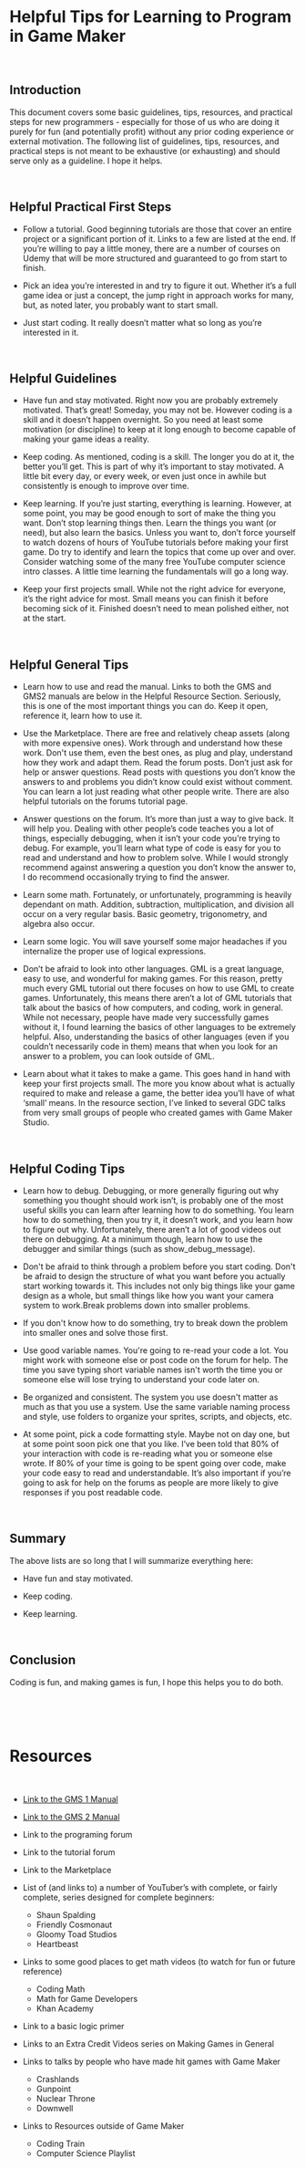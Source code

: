 # Helpful Tips for Learning to Program in Game Maker

<br>

## Introduction

This document covers some basic guidelines, tips, resources, and practical steps for new programmers - especially for those of us who are doing it purely for fun (and potentially profit) without any prior coding experience or external motivation. The following list of guidelines, tips, resources, and practical steps is not meant to be exhaustive (or exhausting) and should serve only as a guideline. I hope it helps.

<br>

## Helpful Practical First Steps

- Follow a tutorial. Good beginning tutorials are those that cover an entire project or a significant portion of it. Links to a few are listed at the end. If you’re willing to pay a little money, there are a number of courses on Udemy that will be more structured and guaranteed to go from start to finish.

- Pick an idea you’re interested in and try to figure it out. Whether it’s a full game idea or just a concept, the jump right in approach works for many, but, as noted later, you probably want to start small. 

- Just start coding. It really doesn’t matter what so long as you’re interested in it.

<br>

## Helpful Guidelines

- Have fun and stay motivated. Right now you are probably extremely motivated. That’s great! Someday, you may not be. However coding is a skill and it doesn’t happen overnight. So you need at least some motivation (or discipline) to keep at it long enough to become capable of making your game ideas a reality.  

- Keep coding. As mentioned, coding is a skill. The longer you do at it, the better you’ll get. This is part of why it’s important to stay motivated. A little bit every day, or every week, or even just once in awhile but consistently is enough to improve over time. 

- Keep learning. If you’re just starting, everything is learning. However, at some point, you may be good enough to sort of make the thing you want. Don’t stop learning things then. Learn the things you want (or need), but also learn the basics. Unless you want to, don’t force yourself to watch dozens of hours of YouTube tutorials before making your first game. Do try to identify and learn the topics that come up over and over. Consider watching some of the many free YouTube computer science intro classes. A little time learning the fundamentals will go a long way.

- Keep your first projects small. While not the right advice for everyone, it’s the right advice for most. Small means you can finish it before becoming sick of it. Finished doesn’t need to mean polished either, not at the start. 

<br>

## Helpful General Tips

- Learn how to use and read the manual. Links to both the GMS and GMS2 manuals are below in the Helpful Resource Section. Seriously, this is one of the most important things you can do. Keep it open, reference it, learn how to use it. 

- Use the Marketplace. There are free and relatively cheap assets (along with more expensive ones). Work through and understand how these work. Don't use them, even the best ones, as plug and play, understand how they work and adapt them.
Read the forum posts. Don’t just ask for help or answer questions. Read posts with questions you don’t know the answers to and problems you didn’t know could exist without comment. You can learn a lot just reading what other people write. There are also helpful tutorials on the forums tutorial page.

- Answer questions on the forum. It’s more than just a way to give back. It will help you. Dealing with other people’s code teaches you a lot of things, especially debugging, when it isn’t your code you’re trying to debug. For example, you’ll learn what type of code is easy for you to read and understand and how to problem solve. While I would strongly recommend against answering a question you don’t know the answer to, I do recommend occasionally trying to find the answer.

- Learn some math. Fortunately, or unfortunately, programming is heavily dependant on math. Addition, subtraction, multiplication, and division all occur on a very regular basis. Basic geometry, trigonometry, and algebra also occur. 

- Learn some logic. You will save yourself some major headaches if you internalize the proper use of logical expressions. 

- Don’t be afraid to look into other languages. GML is a great language, easy to use, and wonderful for making games. For this reason, pretty much every GML tutorial out there focuses on how to use GML to create games. Unfortunately, this means there aren’t a lot of GML tutorials that talk about the basics of how computers, and coding, work in general. While not necessary, people have made very successfully games without it, I found learning the basics of other languages to be extremely helpful. Also, understanding the basics of other languages (even if you couldn’t necessarily code in them) means that when you look for an answer to a problem, you can look outside of GML. 

- Learn about what it takes to make a game. This goes hand in hand with keep your first projects small. The more you know about what is actually required to make and release a game, the better idea you’ll have of what ‘small’ means. In the resource section, I’ve linked to several GDC talks from very small groups of people who created games with Game Maker Studio.

<br>

## Helpful Coding Tips

- Learn how to debug. Debugging, or more generally figuring out why something you thought should work isn’t, is probably one of the most useful skills you can learn after learning how to do something. You learn how to do something, then you try it, it doesn’t work, and you learn how to figure out why. Unfortunately, there aren’t a lot of good videos out there on debugging. At a minimum though, learn how to use the debugger and similar things (such as show_debug_message).

- Don't be afraid to think through a problem before you start coding. Don't be afraid to design the structure of what you want before you actually start working towards it. This includes not only big things like your game design as a whole, but small things like how you want your camera system to work.Break problems down into smaller problems. 

- If you don't know how to do something, try to break down the problem into smaller ones and solve those first.

- Use good variable names. You're going to re-read your code a lot. You might work with someone else or post code on the forum for help. The time you save typing short variable names isn't worth the time you or someone else will lose trying to understand your code later on.

- Be organized and consistent. The system you use doesn't matter as much as that you use a system. Use the same variable naming process and style, use folders to organize your sprites, scripts, and objects, etc.

- At some point, pick a code formatting style. Maybe not on day one, but at some point soon pick one that you like. I’ve been told that 80% of your interaction with code is re-reading what you or someone else wrote. If 80% of your time is going to be spent going over code, make your code easy to read and understandable. It’s also important if you’re going to ask for help on the forums as people are more likely to give responses if you post readable code.

<br>

## Summary

 The above lists are so long that I will summarize everything here:
 
 - Have fun and stay motivated.
 
 - Keep coding.
 
 - Keep learning.

<br>

## Conclusion

Coding is fun, and making games is fun, I hope this helps you to do both.

<br> <br> <br>

# Resources

<br>

- [Link to the GMS 1 Manual](https://docs.yoyogames.com/source/dadiospice/index.html)

- [Link to the GMS 2 Manual](https://docs2.yoyogames.com/source/_build/index.html)

- Link to the programing forum

- Link to the tutorial forum

- Link to the Marketplace

- List of (and links to) a number of YouTuber’s with complete, or fairly complete, series designed for complete beginners:
  - Shaun Spalding
  - Friendly Cosmonaut
  - Gloomy Toad Studios
  - Heartbeast  

- Links to some good places to get math videos (to watch for fun or future reference)
  - Coding Math
  - Math for Game Developers
  - Khan Academy 

- Link to a basic logic primer

- Links to an Extra Credit Videos series on Making Games in General

- Links to talks by people who have made hit games with Game Maker
  - Crashlands
  - Gunpoint
  - Nuclear Throne
  - Downwell

- Links to Resources outside of Game Maker
  - Coding Train
  - Computer Science Playlist




